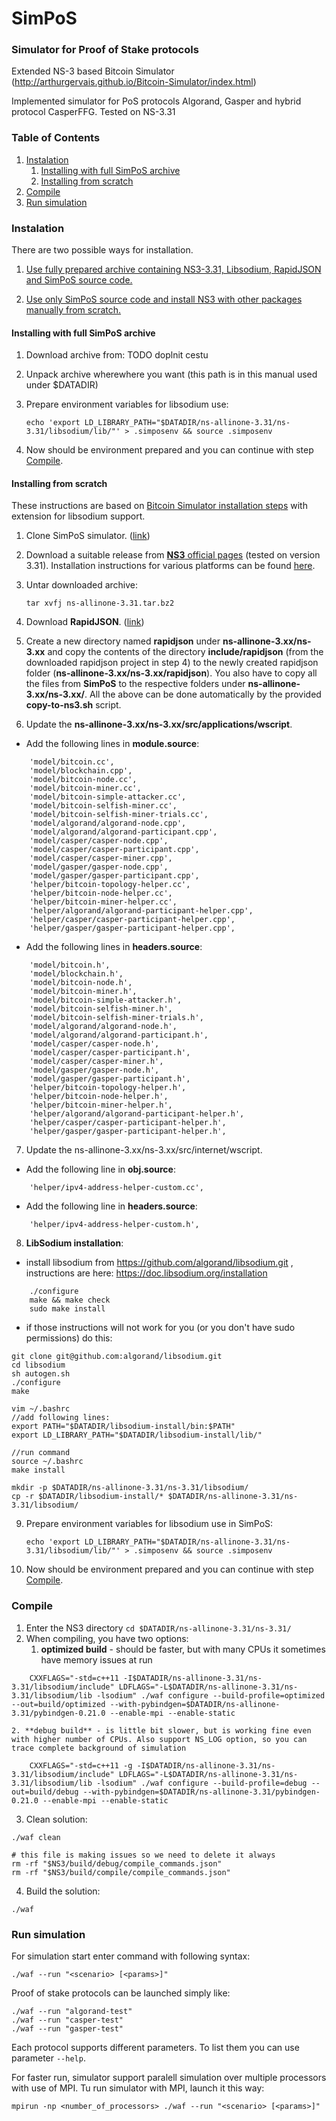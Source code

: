 # SimPoS
### Simulator for Proof of Stake protocols

Extended NS-3 based Bitcoin Simulator (http://arthurgervais.github.io/Bitcoin-Simulator/index.html)

Implemented simulator for PoS protocols Algorand, Gasper and hybrid protocol CasperFFG. 
Tested on NS-3.31

### Table of Contents
1. [Instalation](#installation)
    1. [Installing with full SimPoS archive](#installing-with-full-simpos-archive)
    2. [Installing from scratch](#installing-from-scratch)
2. [Compile](#compile)
3. [Run simulation](#run-simulation)

### Instalation

There are two possible ways for installation.

1) [Use fully prepared archive containing NS3-3.31, Libsodium, RapidJSON and SimPoS source code.](#installing-with-full-simpos-archive)

2) [Use only SimPoS source code and install NS3 with other packages manually from scratch.](#installing-from-scratch)

#### Installing with full SimPoS archive

1. Download archive from: TODO doplnit cestu
2. Unpack archive wherewhere you want (this path is in this manual used under $DATADIR) 
3. Prepare environment variables for libsodium use: 

    `echo 'export LD_LIBRARY_PATH="$DATADIR/ns-allinone-3.31/ns-3.31/libsodium/lib/"' > .simposenv && source .simposenv`

4. Now should be environment prepared and you can continue with step [Compile](#compile).

#### Installing from scratch

These instructions are based on [Bitcoin Simulator installation steps](http://arthurgervais.github.io/Bitcoin-Simulator/Installation.html) with extension for libsodium support.

1. Clone SimPoS simulator. ([link](https://github.com/Failips/SimPoS.git))
2. Download a suitable release from [**NS3** official pages](https://www.nsnam.org/) (tested on version 3.31). Installation instructions for various platforms can be found [here](https://www.nsnam.org/wiki/Installation).
3. Untar downloaded archive:

    `tar xvfj ns-allinone-3.31.tar.bz2`

4. Download **RapidJSON**. ([link](https://github.com/Tencent/rapidjson))
5. Create a new directory named **rapidjson** under **ns-allinone-3.xx/ns-3.xx** and copy the contents of the directory **include/rapidjson** (from the downloaded rapidjson project in step 4) to the newly created rapidjson folder (**ns-allinone-3.xx/ns-3.xx/rapidjson**). You also have to copy all the files from **SimPoS** to the respective folders under **ns-allinone-3.xx/ns-3.xx/**. All the above can be done automatically by the provided **copy-to-ns3.sh** script.
6. Update the **ns-allinone-3.xx/ns-3.xx/src/applications/wscript**.

- Add the following lines in **module.source**:

```
    'model/bitcoin.cc',
    'model/blockchain.cpp',
    'model/bitcoin-node.cc',
    'model/bitcoin-miner.cc',
    'model/bitcoin-simple-attacker.cc',
    'model/bitcoin-selfish-miner.cc',
    'model/bitcoin-selfish-miner-trials.cc',
    'model/algorand/algorand-node.cpp',
    'model/algorand/algorand-participant.cpp',
    'model/casper/casper-node.cpp',
    'model/casper/casper-participant.cpp',
    'model/casper/casper-miner.cpp',
    'model/gasper/gasper-node.cpp',
    'model/gasper/gasper-participant.cpp',
    'helper/bitcoin-topology-helper.cc',
    'helper/bitcoin-node-helper.cc',
    'helper/bitcoin-miner-helper.cc',
    'helper/algorand/algorand-participant-helper.cpp',
    'helper/casper/casper-participant-helper.cpp',
    'helper/gasper/gasper-participant-helper.cpp',
```

- Add the following lines in **headers.source**:

```
    'model/bitcoin.h',
    'model/blockchain.h',
    'model/bitcoin-node.h',
    'model/bitcoin-miner.h',
    'model/bitcoin-simple-attacker.h',
    'model/bitcoin-selfish-miner.h',
    'model/bitcoin-selfish-miner-trials.h',
    'model/algorand/algorand-node.h',
    'model/algorand/algorand-participant.h',
    'model/casper/casper-node.h',
    'model/casper/casper-participant.h',
    'model/casper/casper-miner.h',
    'model/gasper/gasper-node.h',
    'model/gasper/gasper-participant.h',
    'helper/bitcoin-topology-helper.h',
    'helper/bitcoin-node-helper.h',
    'helper/bitcoin-miner-helper.h',
    'helper/algorand/algorand-participant-helper.h',
    'helper/casper/casper-participant-helper.h',
    'helper/gasper/gasper-participant-helper.h',
```

7. Update the ns-allinone-3.xx/ns-3.xx/src/internet/wscript.

- Add the following line in **obj.source**:
```
    'helper/ipv4-address-helper-custom.cc',
```
- Add the following line in **headers.source**:
```
    'helper/ipv4-address-helper-custom.h',
```

8. **LibSodium installation**:

- install libsodium from https://github.com/algorand/libsodium.git , instructions are here: https://doc.libsodium.org/installation
```
    ./configure
    make && make check
    sudo make install
```

- if those instructions will not work for you (or you don't have sudo permissions) do this:
```
git clone git@github.com:algorand/libsodium.git
cd libsodium
sh autogen.sh
./configure
make
  
vim ~/.bashrc
//add following lines:
export PATH="$DATADIR/libsodium-install/bin:$PATH"
export LD_LIBRARY_PATH="$DATADIR/libsodium-install/lib/"

//run command
source ~/.bashrc
make install

mkdir -p $DATADIR/ns-allinone-3.31/ns-3.31/libsodium/
cp -r $DATADIR/libsodium-install/* $DATADIR/ns-allinone-3.31/ns-3.31/libsodium/
```

9. Prepare environment variables for libsodium use in SimPoS: 

    `echo 'export LD_LIBRARY_PATH="$DATADIR/ns-allinone-3.31/ns-3.31/libsodium/lib/"' > .simposenv && source .simposenv`

10. Now should be environment prepared and you can continue with step [Compile](#compile).

### Compile

1. Enter the NS3 directory
    `cd $DATADIR/ns-allinone-3.31/ns-3.31/`
2. When compiling, you have two options:
    1. **optimized build** - should be faster, but with many CPUs it sometimes have memory issues at run
```
    CXXFLAGS="-std=c++11 -I$DATADIR/ns-allinone-3.31/ns-3.31/libsodium/include" LDFLAGS="-L$DATADIR/ns-allinone-3.31/ns-3.31/libsodium/lib -lsodium" ./waf configure --build-profile=optimized --out=build/optimized --with-pybindgen=$DATADIR/ns-allinone-3.31/pybindgen-0.21.0 --enable-mpi --enable-static
```

    2. **debug build** - is little bit slower, but is working fine even with higher number of CPUs. Also support NS_LOG option, so you can trace complete background of simulation
```
    CXXFLAGS="-std=c++11 -g -I$DATADIR/ns-allinone-3.31/ns-3.31/libsodium/include" LDFLAGS="-L$DATADIR/ns-allinone-3.31/ns-3.31/libsodium/lib -lsodium" ./waf configure --build-profile=debug --out=build/debug --with-pybindgen=$DATADIR/ns-allinone-3.31/pybindgen-0.21.0 --enable-mpi --enable-static
```

3. Clean solution:
```
./waf clean

# this file is making issues so we need to delete it always
rm -rf "$NS3/build/debug/compile_commands.json"
rm -rf "$NS3/build/compile/compile_commands.json"
```

4. Build the solution:
```
./waf
```

### Run simulation

For simulation start enter command with following syntax:
```
./waf --run "<scenario> [<params>]"
```

Proof of stake protocols can be launched simply like: 

```
./waf --run "algorand-test"
./waf --run "casper-test"
./waf --run "gasper-test"
```

Each protocol supports different parameters. To list them you can use parameter `--help`.

For faster run, simulator support paralell simulation over multiple processors with use of MPI. Tu run simulator with MPI, launch it this way:
```
mpirun -np <number_of_processors> ./waf --run "<scenario> [<params>]"
```